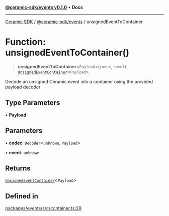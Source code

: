 [**@ceramic-sdk/events v0.1.0**](../README.md) • **Docs**

***

[Ceramic SDK](../../../README.md) / [@ceramic-sdk/events](../README.md) / unsignedEventToContainer

# Function: unsignedEventToContainer()

> **unsignedEventToContainer**\<`Payload`\>(`codec`, `event`): [`UnsignedEventContainer`](../type-aliases/UnsignedEventContainer.md)\<`Payload`\>

Decode an unsigned Ceramic event into a container using the provided payload decoder

## Type Parameters

• **Payload**

## Parameters

• **codec**: `Decoder`\<`unknown`, `Payload`\>

• **event**: `unknown`

## Returns

[`UnsignedEventContainer`](../type-aliases/UnsignedEventContainer.md)\<`Payload`\>

## Defined in

[packages/events/src/container.ts:29](https://github.com/ceramicstudio/ceramic-sdk/blob/2df74ee449b4c48a3a1f531066c64854fe2dc5dd/packages/events/src/container.ts#L29)
